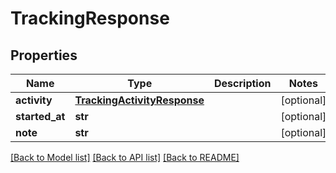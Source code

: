 # TrackingResponse

## Properties
Name | Type | Description | Notes
------------ | ------------- | ------------- | -------------
**activity** | [**TrackingActivityResponse**](TrackingActivityResponse.md) |  | [optional] 
**started_at** | **str** |  | [optional] 
**note** | **str** |  | [optional] 

[[Back to Model list]](../README.md#documentation-for-models) [[Back to API list]](../README.md#documentation-for-api-endpoints) [[Back to README]](../README.md)


